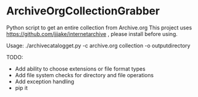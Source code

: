 # ArchiveOrgCollectionGrabber
Python script to get an entire collection from Archive.org
This project uses https://github.com/jjjake/internetarchive , please install 
before using. 

Usage:
./archivecatalogget.py -c archive.org collection -o outputdirectory

TODO:
- Add ability to choose extensions or file format types
- Add file system checks for directory and file operations
- Add exception handling
- pip it

